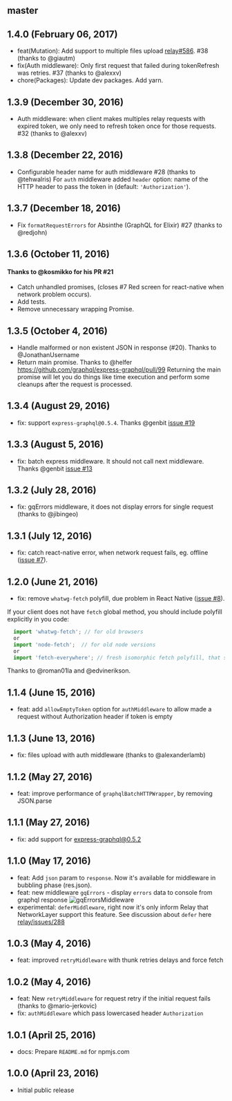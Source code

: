 ## master

## 1.4.0 (February 06, 2017)
- feat(Mutation): Add support to multiple files upload [relay#586](https://github.com/facebook/relay/issues/586). #38 (thanks to @giautm)
- fix(Auth middleware): Only first request that failed during tokenRefresh was retries. #37 (thanks to @alexxv)
- chore(Packages): Update dev packages. Add yarn. 

## 1.3.9 (December 30, 2016)
- Auth middleware: when client makes multiples relay requests with expired token, we only need to refresh token once for those requests. #32 (thanks to @alexxv)

## 1.3.8 (December 22, 2016)
- Configurable header name for auth middleware #28 (thanks to @tehwalris)
For `auth` middleware added `header` option: name of the HTTP header to pass the token in (default: `'Authorization'`).

## 1.3.7 (December 18, 2016)
- Fix `formatRequestErrors` for Absinthe (GraphQL for Elixir) #27 (thanks to @redjohn)

## 1.3.6 (October 11, 2016)
#### Thanks to @kosmikko for his PR #21
- Catch unhandled promises, (closes #7 Red screen for react-native when network problem occurs).
- Add tests.
- Remove unnecessary wrapping Promise.

## 1.3.5 (October 4, 2016)
- Handle malformed or non existent JSON in response (#20). Thanks to @JonathanUsername
- Return main promise. Thanks to @helfer https://github.com/graphql/express-graphql/pull/99
Returning the main promise will let you do things like time execution and perform some cleanups after the request is processed.

## 1.3.4 (August 29, 2016)
* fix: support `express-graphql@0.5.4`. Thanks @genbit [issue #19](https://github.com/nodkz/react-relay-network-layer/issues/19)

## 1.3.3 (August 5, 2016)
* fix: batch express middleware. It should not call next middleware. Thanks @genbit [issue #13](https://github.com/nodkz/react-relay-network-layer/issues/13)

## 1.3.2 (July 28, 2016)
* fix: gqErrors middleware, it does not display errors for single request (thanks to @jibingeo)

## 1.3.1 (July 12, 2016)
* fix: catch react-native error, when network request fails, eg. offline ([issue #7](https://github.com/nodkz/react-relay-network-layer/issues/7)).

## 1.2.0 (June 21, 2016)
* fix: remove `whatwg-fetch` polyfill, due problem in React Native ([issue #8](https://github.com/nodkz/react-relay-network-layer/issues/8)).

If your client does not have `fetch` global method, you should include polyfill explicitly in you code:
```js
  import 'whatwg-fetch'; // for old browsers
  or
  import 'node-fetch';  // for old node versions
  or
  import 'fetch-everywhere'; // fresh isomorphic fetch polyfill, that supports all clients (not tested ;)
```
Thanks to @roman01la and @edvinerikson.

## 1.1.4 (June 15, 2016)
* feat: add `allowEmptyToken` option for `authMiddleware` to allow made a request without Authorization header if token is empty

## 1.1.3 (June 13, 2016)
* fix: files upload with auth middleware (thanks to @alexanderlamb)

## 1.1.2 (May 27, 2016)
* feat: improve performance of `graphqlBatchHTTPWrapper`, by removing JSON.parse

## 1.1.1 (May 27, 2016)
* fix: add support for express-graphql@0.5.2

## 1.1.0 (May 17, 2016)

* feat: Add `json` param to `response`. Now it's available for middleware in bubbling phase (res.json).
* feat: new middleware `gqErrors` - display `errors` data to console from graphql response
![gqErrorsMiddleware](https://cloud.githubusercontent.com/assets/1946920/15324650/28582d12-1c69-11e6-9ef3-6834dee031e6.png)
* experimental: `deferMiddleware`, right now it's only inform Relay that NetworkLayer support this feature. See discussion about `defer` here [relay/issues/288](https://github.com/facebook/relay/issues/288)

## 1.0.3 (May 4, 2016)

* feat: improved `retryMiddleware` with thunk retries delays and force fetch

## 1.0.2 (May 4, 2016)

* feat: New `retryMiddleware` for request retry if the initial request fails (thanks to @mario-jerkovic)
* fix: `authMiddleware` which pass lowercased header `Authorization`

## 1.0.1 (April 25, 2016)

* docs: Prepare `README.md` for npmjs.com

## 1.0.0 (April 23, 2016)

* Initial public release
